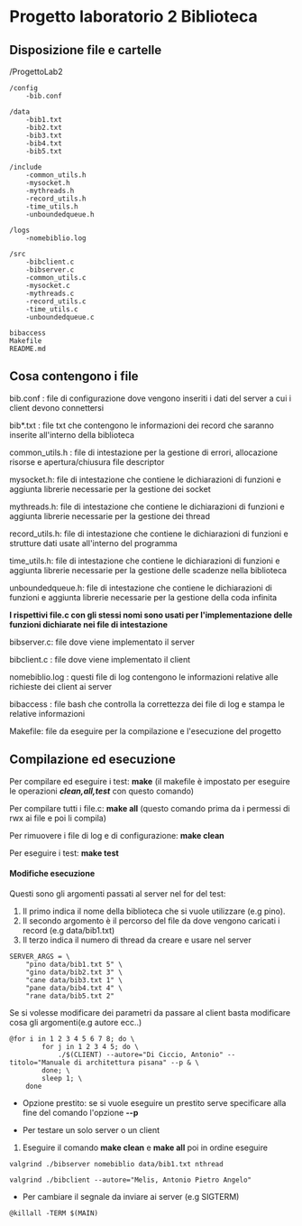 # Progetto laboratorio 2 Biblioteca

## Disposizione file e cartelle

/ProgettoLab2
	
    /config
		-bib.conf

	/data
		-bib1.txt
		-bib2.txt
		-bib3.txt
		-bib4.txt
		-bib5.txt

	/include
		-common_utils.h
		-mysocket.h
		-mythreads.h
		-record_utils.h
		-time_utils.h
		-unboundedqueue.h

	/logs
		-nomebiblio.log

	/src
		-bibclient.c
		-bibserver.c
		-common_utils.c
		-mysocket.c
		-mythreads.c
		-record_utils.c
		-time_utils.c
		-unboundedqueue.c

    bibaccess
	Makefile
	README.md


## Cosa contengono i file 

bib.conf : file di configurazione dove vengono inseriti i dati del server a cui i client devono connettersi

bib*.txt : file txt che contengono le informazioni dei record che saranno inserite all'interno della biblioteca

common_utils.h : file di intestazione per la gestione di errori, allocazione risorse e apertura/chiusura file descriptor

mysocket.h:  file di intestazione che contiene le dichiarazioni di funzioni e aggiunta librerie necessarie per la gestione dei socket

mythreads.h: file di intestazione che contiene le dichiarazioni di funzioni e aggiunta librerie necessarie per la gestione dei thread

record_utils.h: file di intestazione che contiene le dichiarazioni di funzioni e strutture dati usate all'interno del programma

time_utils.h: file di intestazione che contiene le dichiarazioni di funzioni e aggiunta librerie necessarie per la gestione delle scadenze nella biblioteca

unboundedqueue.h: file di intestazione che contiene le dichiarazioni di funzioni e aggiunta librerie necessarie per la gestione della coda infinita

**I rispettivi file.c con gli stessi nomi sono usati per l'implementazione delle funzioni dichiarate nei file di intestazione**

bibserver.c: file dove viene implementato il server

bibclient.c : file dove viene implementato il client

nomebiblio.log : questi file di log contengono le informazioni relative alle richieste dei client ai server

bibaccess : file bash che controlla la correttezza dei file di log e stampa le relative informazioni

Makefile: file da eseguire per la compilazione e l'esecuzione del progetto

## Compilazione ed esecuzione

Per compilare ed eseguire i test: **make** (il makefile è impostato per eseguire le operazioni ***clean,all,test*** con questo comando)


Per compilare tutti i file.c: **make all** 
(questo comando prima da i permessi di rwx ai file e poi li compila)

Per rimuovere i file di log e di configurazione: **make clean**

Per eseguire i test: **make test**

#### Modifiche esecuzione
Questi sono gli argomenti passati al server nel for del test:
1. Il primo indica il nome della biblioteca che si vuole utilizzare (e.g pino).
2. Il secondo argomento è il percorso del file da dove vengono caricati i record (e.g data/bib1.txt)
3. Il terzo indica il numero di thread da creare e usare nel server

``` 
SERVER_ARGS = \
	"pino data/bib1.txt 5" \
	"gino data/bib2.txt 3" \
	"cane data/bib3.txt 1" \
	"pane data/bib4.txt 4" \
	"rane data/bib5.txt 2"
```

Se si volesse modificare dei parametri da passare al client basta modificare cosa gli argomenti(e.g autore ecc..)
```
@for i in 1 2 3 4 5 6 7 8; do \
		for j in 1 2 3 4 5; do \
			./$(CLIENT) --autore="Di Ciccio, Antonio" --titolo="Manuale di architettura pisana" --p & \
		done; \
		sleep 1; \
	done
```

* Opzione prestito: se si vuole eseguire un prestito serve specificare alla fine del comando l'opzione **--p**

* Per testare un solo server o un client
1. Eseguire il comando **make clean** e **make all** poi in ordine eseguire

```
valgrind ./bibserver nomebiblio data/bib1.txt nthread

valgrind ./bibclient --autore="Melis, Antonio Pietro Angelo"

```

* Per cambiare il segnale da inviare ai server (e.g SIGTERM)

```
@killall -TERM $(MAIN)
```














